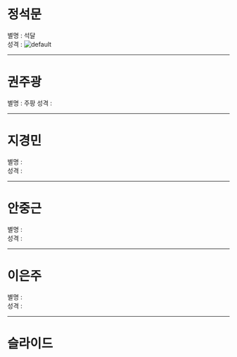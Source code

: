 # 정석문 
별명 : 석달  
성격 :
![default](https://user-images.githubusercontent.com/46036612/50432436-1b63cf80-0915-11e9-9db0-d655a252e0de.JPG)

- - -

# 권주광 
별명 : 주팡 
성격 :  

- - -

# 지경민 
별명 :  
성격 :  

- - -

# 안중근 
별명 :  
성격 :  

- - -

# 이은주 
별명 :  
성격 :  

- - -

# 슬라이드 





